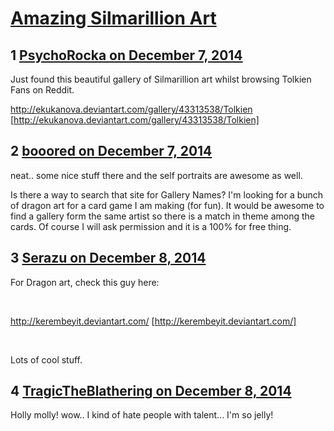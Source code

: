 # [Amazing Silmarillion Art](https://community.fantasyflightgames.com/topic/128601-amazing-silmarillion-art/)

## 1 [PsychoRocka on December 7, 2014](https://community.fantasyflightgames.com/topic/128601-amazing-silmarillion-art/?do=findComment&comment=1359115)

Just found this beautiful gallery of Silmarillion art whilst browsing Tolkien Fans on Reddit.

http://ekukanova.deviantart.com/gallery/43313538/Tolkien [http://ekukanova.deviantart.com/gallery/43313538/Tolkien]

## 2 [booored on December 7, 2014](https://community.fantasyflightgames.com/topic/128601-amazing-silmarillion-art/?do=findComment&comment=1359197)

neat.. some nice stuff there and the self portraits are awesome as well.

Is there a way to search that site for Gallery Names? I'm looking for a bunch of dragon art for a card game I am making (for fun). It would be awesome to find a gallery form the same artist so there is a match in theme among the cards. Of course I will ask permission and it is a 100% for free thing.

## 3 [Serazu on December 8, 2014](https://community.fantasyflightgames.com/topic/128601-amazing-silmarillion-art/?do=findComment&comment=1359687)

For Dragon art, check this guy here:

 

http://kerembeyit.deviantart.com/ [http://kerembeyit.deviantart.com/]

 

Lots of cool stuff.

## 4 [TragicTheBlathering on December 8, 2014](https://community.fantasyflightgames.com/topic/128601-amazing-silmarillion-art/?do=findComment&comment=1359732)

Holly molly! wow.. I kind of hate people with talent... I'm so jelly!

